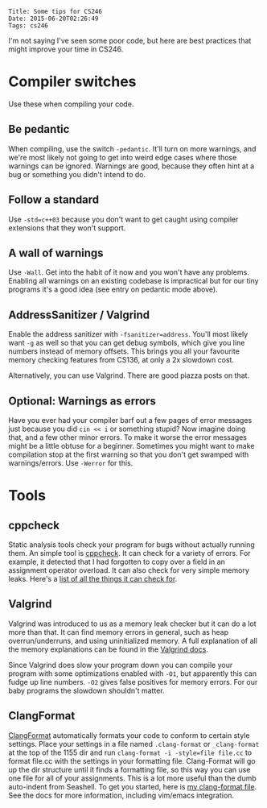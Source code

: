     Title: Some tips for CS246
    Date: 2015-06-20T02:26:49
    Tags: cs246

I'm not saying I've seen some poor code, but here are best practices that might improve your time in CS246.

<!-- more -->

# Compiler switches
Use these when compiling your code.

## Be pedantic
When compiling, use the switch `-pedantic`. It'll turn on more warnings, and we're most likely not going to get into weird edge cases where those warnings can be ignored. Warnings are good, because they often hint at a bug or something you didn't intend to do.

## Follow a standard
Use `-std=c++03` because you don't want to get caught using compiler extensions that they won't support.

## A wall of warnings
Use `-Wall`. Get into the habit of it now and you won't have any problems. Enabling all warnings on an existing codebase is impractical but for our tiny programs it's a good idea (see entry on pedantic mode above).

## AddressSanitizer / Valgrind
Enable the address sanitizer with `-fsanitizer=address`. You'll most likely want `-g` as well so that you can get debug symbols, which give you line numbers instead of memory offsets. This brings you all your favourite memory checking features from CS136, at only a 2x slowdown cost.

Alternatively, you can use Valgrind. There are good piazza posts on that.

## Optional: Warnings as errors
Have you ever had your compiler barf out a few pages of error messages just because you did `cin << i` or something stupid? Now imagine doing that, and a few other minor errors. To make it worse the error messages might be a little obtuse for a beginner. Sometimes you might want to make compilation stop at the first warning so that you don't get swamped with warnings/errors. Use `-Werror` for this.

# Tools
## cppcheck
Static analysis tools check your program for bugs without actually running them. An simple tool is [cppcheck](http://cppcheck.sourceforge.net/). It can check for a variety of errors. For example, it detected that I had forgotten to copy over a field in an assignment operator overload. It can also check for very simple memory leaks. Here's a [list of all the things it can check for](http://sourceforge.net/p/cppcheck/wiki/ListOfChecks/).

## Valgrind
Valgrind was introduced to us as a memory leak checker but it can do a lot more than that. It can find memory errors in general, such as heap overrun/underruns, and using uninitialized memory. A full explanation of all the memory explanations can be found in the [Valgrind docs](http://valgrind.org/docs/manual/mc-manual.html#mc-manual.errormsgs).

Since Valgrind does slow your program down you can compile your program with some optimizations enabled with `-O1`, but apparently this can fudge up line numbers. `-O2` gives false positives for memory errors. For our baby programs the slowdown shouldn't matter.

## ClangFormat
[ClangFormat](http://clang.llvm.org/docs/ClangFormat.html) automatically formats your code to conform to certain style settings. Place your settings in a file named `.clang-format` or `_clang-format` at the top of the 1155 dir and run `clang-format -i -style=file file.cc` to format file.cc with the settings in your formatting file. Clang-Format will go up the dir structure until it finds a formatting file, so this way you can use one file for all of your assignments. This is a lot more useful than the dumb auto-indent from Seashell. To get you started, here is [my clang-format file](/d/_clang-format). See the docs for more information, including vim/emacs integration.

